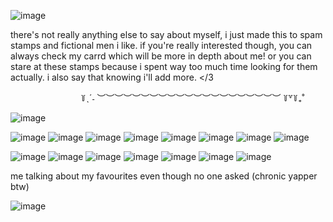 ![image](https://github.com/aSoftVinnie/aSoftVinnie/assets/30376093/49f082bf-9ed9-479f-94a4-b46635976462)


there's not really anything else to say about myself, i just made this to spam stamps and fictional men i like. if you're really interested though, you can always check my carrd which will be more in depth about me! or you can stare at these stamps because i spent way too much time looking for them actually. i also say that knowing i'll add more. </3

⠀⠀⠀⠀⠀⠀⠀⠀⠀⠀⠀꒦ˎˊ˗ ︶︶︶︶︶︶︶︶︶︶︶︶︶︶︶︶︶︶︶︶︶ ꒦꒷꒦₊˚

![image](https://github.com/aSoftVinnie/aSoftVinnie/assets/30376093/d47a9d0c-eda1-4c32-a65e-477878125b30)

![image](https://github.com/aSoftVinnie/aSoftVinnie/assets/30376093/7fbd0b88-8813-4455-b28e-b10084ab53ad) ![image](https://github.com/aSoftVinnie/aSoftVinnie/assets/30376093/b35fb549-7fd4-4aa8-a371-20efd6d2569a) ![image](https://github.com/aSoftVinnie/aSoftVinnie/assets/30376093/3267874f-184a-4527-8a23-77a00020cb54) ![image](https://github.com/aSoftVinnie/aSoftVinnie/assets/30376093/16559f4c-9530-4f55-9b45-c1bdd0772c38) ![image](https://github.com/aSoftVinnie/aSoftVinnie/assets/30376093/85345d46-29d3-44c7-ad21-90b31bfa943d) ![image](https://github.com/aSoftVinnie/aSoftVinnie/assets/30376093/017aa4ad-4f36-48aa-827c-85eee237e97c) ![image](https://github.com/aSoftVinnie/aSoftVinnie/assets/30376093/44a16fb6-0c36-43b4-8437-03cc4d51ceb7) ![image](https://github.com/aSoftVinnie/aSoftVinnie/assets/30376093/b5df616c-9859-4ef8-ac49-362bf10fbba3)

![image](https://github.com/aSoftVinnie/aSoftVinnie/assets/30376093/6d5b9ca6-67a2-4061-b9db-a35999c33c40) ![image](https://github.com/aSoftVinnie/aSoftVinnie/assets/30376093/4e681246-4428-4eeb-b746-da0a3d8ad50b) ![image](https://github.com/aSoftVinnie/aSoftVinnie/assets/30376093/b170a809-4081-4e19-b7e6-1d9e92fd0dc9) ![image](https://github.com/aSoftVinnie/aSoftVinnie/assets/30376093/29090764-925c-4971-9e32-920c109814b8) ![image](https://github.com/aSoftVinnie/aSoftVinnie/assets/30376093/15a6b9dc-f9bd-4656-9d38-00335bcadd38) ![image](https://github.com/aSoftVinnie/aSoftVinnie/assets/30376093/a50a61da-3279-4c21-9839-7e0248a110c9) ![image](https://github.com/aSoftVinnie/aSoftVinnie/assets/30376093/da501ff5-3a40-499a-875e-cd3e460f0e79)

me talking about my favourites even though no one asked (chronic yapper btw)

![image](https://github.com/aSoftVinnie/aSoftVinnie/assets/30376093/9ac49b1a-f290-4ee8-9db4-1b4c73501c16)


